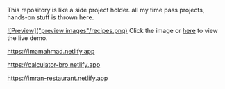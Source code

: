 This repository is like a side project holder. all my time pass projects, hands-on stuff is thrown here.



[![Preview]("preview images"/recipes.png)](https://islamicrecipes.netlify.app)
Click the image or [here](https://islamicrecipes.netlify.app) to view the live demo.

https://imamahmad.netlify.app

https://calculator-bro.netlify.app

https://imran-restaurant.netlify.app
